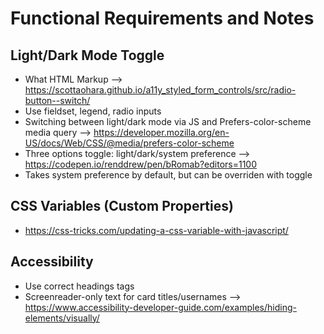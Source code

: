# Functional Requirements and Notes

## Light/Dark Mode Toggle

- What HTML Markup --> https://scottaohara.github.io/a11y_styled_form_controls/src/radio-button--switch/
- Use fieldset, legend, radio inputs
- Switching between light/dark mode via JS and Prefers-color-scheme media query --> https://developer.mozilla.org/en-US/docs/Web/CSS/@media/prefers-color-scheme
- Three options toggle: light/dark/system preference --> https://codepen.io/renddrew/pen/bRomab?editors=1100
- Takes system preference by default, but can be overriden with toggle

## CSS Variables (Custom Properties)

- https://css-tricks.com/updating-a-css-variable-with-javascript/

## Accessibility

- Use correct headings tags
- Screenreader-only text for card titles/usernames --> https://www.accessibility-developer-guide.com/examples/hiding-elements/visually/

